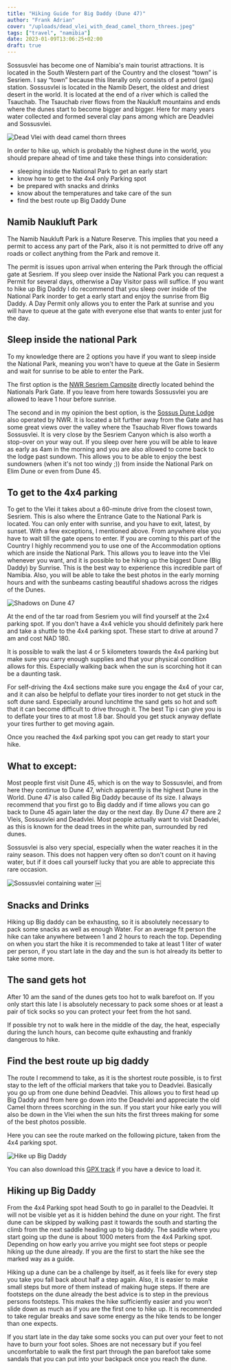 ```yaml
---
title: "Hiking Guide for Big Daddy (Dune 47)"
author: "Frank Adrian"
cover: "/uploads/dead_vlei_with_dead_camel_thorn_threes.jpeg"
tags: ["travel", "namibia"]
date: 2023-01-09T13:06:25+02:00
draft: true
---
```


Sossusvlei has become one of Namibia's main tourist attractions. It is located in the South Western part of the Country
and the closest “town” is Sesriem. I say “town” because this literally only consists of a petrol (gas) station.
Sossusvlei is located in the Namib Desert, the oldest and driest desert in the world. It is located at the end of a
river which is called the Tsauchab. The Tsauchab river flows from the Naukluft mountains and ends where the dunes start
to become bigger and bigger. Here for many years water collected and formed several clay pans among which are Deadvlei
and Sossusvlei.

<!--more-->

![Dead Vlei with dead camel thorn threes](/uploads/dead_vlei_with_dead_camel_thorn_threes.jpeg "Dune 45")


In order to hike up, which is probably the highest dune in the world, you should prepare ahead of time and take these
things into consideration:

- sleeping inside the National Park to get an early start
- know how to get to the 4x4 only Parking spot
- be prepared with snacks and drinks
- know about the temperatures and take care of the sun
- find the best route up Big Daddy Dune



## Namib Naukluft Park

The Namib Naukluft Park is a Nature Reserve. This implies that you need a permit to access any part of the Park, also it is not permitted to drive off any roads or collect anything from the Park and remove it.

The permit is issues upon arrival when entering the Park through the official gate at Sesriem. If you sleep over inside the National Park you can request a Permit for several days, otherwise a Day Visitor pass will suffice. If you want to hike up Big Daddy I do recommend that you sleep over inside of the National Park inorder to get a early start and enjoy the sunrise from Big Daddy. A Day Permit only allows you to enter the Park at sunrise and you will have to queue at the gate with everyone else that wants to enter just for the day.


## Sleep inside the national Park

To my knowledge there are 2 options you have if you want to sleep inside the National Park, meaning you won't have to queue at the Gate in Sesierm and wait for sunrise to be able to enter the Park.

The first option is the [NWR Sesriem Campsite](https://www.nwr.com.na/resorts/sesriem-campsite) directly located behind the Nationals Park Gate. If you leave from here towards Sossusvlei you are allowed to leave 1 hour before sunrise.

The second and in my opinion the best option, is the [Sossus Dune Lodge](https://www.nwr.com.na/resorts/sossus-dune-lodge) also operated by NWR. It is located a bit further away from the Gate and has some great views over the valley where the Tsauchab River flows towards Sossusvlei. It is very close by the Sesriem Canyon which is also worth a stop-over on your way out. If you sleep over here you will be able to leave as early as 4am in the morning and you are also allowed to come back to the lodge past sundown. This allows you to be able to enjoy the best sundowners (when it's not too windy ;)) from inside the National Park on  Elim Dune or even from Dune 45. 


## To get to the 4x4 parking

To get to the Vlei it takes about a 60-minute drive from the closest town, Sesriem. This is also where the Entrance Gate to the National Park is located. You can only enter with sunrise, and you have to exit, latest, by sunset. With a few exceptions,  I mentioned above. From anywhere else you have to wait till the gate opens to enter. If you are coming to this part of the Country I highly recommend you to use one of the Accommodation options which are inside
the National Park. This allows you to leave into the Vlei whenever you want, and it is possible to be hiking up the
biggest Dune (Big Daddy) by Sunrise. This is the best way to experience this incredible part of Namibia. Also, you
will be able to take the best photos in the early morning hours and with the sunbeams casting beautiful shadows across the ridges of the Dunes.

![Shadows on Dune 47](/uploads/shadows_on_big_daddy.jpeg "Dune 47 with Shadows")
 
At the end of the tar road from Sesriem you will find yourself at the 2x4 parking spot. If you don't have a 4x4 vehicle you should definitely park here and take a shuttle to the 4x4 parking spot. These start to drive at around 7 am and cost NAD 180. 

It is possible to walk the last 4 or 5 kilometers towards the 4x4 parking but make sure you carry enough supplies and that your physical condition allows for this. Especially walking back when the sun is scorching hot it can be a daunting task.

For self-driving the 4x4 sections make sure you engage the 4x4 of your car, and it can also be helpful to deflate your tires inorder to not get stuck in the soft dune sand. Especially around lunchtime the sand gets so hot and soft that it can become difficult to drive through it.
The best Tip i can give you is to deflate your tires to at most 1.8 bar. Should you get stuck anyway deflate your tires further to get moving again.

Once you reached the 4x4 parking spot you can get ready to start your hike.




## What to except:

Most people first visit Dune 45, which is on the way to Sossusvlei, and from here they continue to Dune 47, which
apparently is the highest Dune in the World. Dune 47 is also called Big Daddy because of its size.
I always recommend that you first go to Big daddy and if time allows you can go back to Dune 45 again later the day or
the next day.
By Dune 47 there are 2 Vleis, Sossusvlei and Deadvlei.
Most people actually want to visit Deadvlei, as this is known for the dead trees in the white pan, surrounded by red dunes.

Sossusvlei is also very special, especially when the water reaches it in the rainy season. This does not happen very often so don't count on it having water, but if it does call yourself lucky that you are able to appreciate this rare occasion.


![Sossusvlei containing water](/uploads/sossusvlei_with_water.jpeg "Sossusvlei containing water")
￼

## Snacks and Drinks
Hiking up Big daddy can be exhausting, so it is absolutely necessary to pack some snacks as well as enough Water. For an
average fit person the hike can take anywhere between 1 and 2 hours to reach the top. Depending on when you start the hike it is recommended to take at least 1 liter of water per person, if you start late in the day and the sun is hot already its better to take some more.

## The sand gets hot

After 10 am the sand of the dunes gets too hot to walk barefoot on. If you only start this late I is absolutely necessary to pack some shoes or at least a pair of tick socks so you can protect your feet from the hot sand.

If possible try not to walk here in the middle of the day, the heat, especially during the lunch hours, can become quite exhausting and frankly dangerous to hike.

## Find the best route up big daddy

The route I recommend to take, as it is the shortest route possible, is to first stay to the left of the official markers that take you to Deadvlei. Basically you go up from one dune behind Deadvlei. This allows you to first head up Big Daddy and from here go down into the Deadvlei and appreciate the old Camel thorn threes scorching in the sun. If you start your hike early you will also be down in the Vlei when the sun hits the first threes making for some of the best photos possible.

Here you can see the route marked on the following picture, taken from the 4x4 parking spot.

![Hike up Big Daddy](/uploads/view_from_4x4_parking.jpeg "view from 4x4 parking")


You can also download this [GPX track](https://www.komoot.de/tour/1008589310) if you have a device to load it.


## Hiking up Big Daddy


From the 4x4 Parking spot head South to go in parallel to the Deadvlei. It will not be visible yet as it is hidden
behind the dune on your right.
The first dune can be skipped by walking past it towards the south and starting the climb from the next saddle heading
up to big daddy. The saddle where you start going up the dune is about 1000 meters from the 4x4 Parking spot. Depending
on how early you arrive you might see foot steps or people hiking up the dune already. If you are the first to start the
hike see the marked way as a guide.


Hiking up a dune can be a challenge by itself, as it feels like for every step you take you fall back about half a step
again.
Also, it is easier to make small steps but more of them instead of making huge steps. If there are footsteps on the
dune already the best advice is to step in the previous persons footsteps. This makes the hike sufficiently easier and
you won’t slide down as much as if you are the first one to hike up.
It is recommended to take regular breaks and save some energy as the hike tends to be longer than one expects.

If you start late in the day take some socks you can put over your feet to not have to burn your foot soles. Shoes are
not necessary but if you feel uncomfortable to walk the first part through the pan barefoot take some sandals that you
can put into your backpack once you reach the dune.
